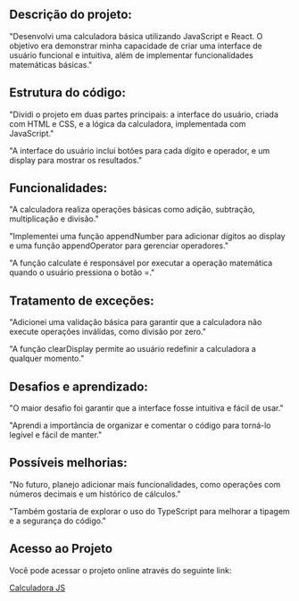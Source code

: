 ## Descrição do projeto:

"Desenvolvi uma calculadora básica utilizando JavaScript e React. O objetivo era demonstrar minha capacidade de criar uma interface de usuário funcional e intuitiva, além de implementar funcionalidades matemáticas básicas."

## Estrutura do código:

"Dividi o projeto em duas partes principais: a interface do usuário, criada com HTML e CSS, e a lógica da calculadora, implementada com JavaScript."

"A interface do usuário inclui botões para cada dígito e operador, e um display para mostrar os resultados."

## Funcionalidades:

"A calculadora realiza operações básicas como adição, subtração, multiplicação e divisão."

"Implementei uma função appendNumber para adicionar dígitos ao display e uma função appendOperator para gerenciar operadores."

"A função calculate é responsável por executar a operação matemática quando o usuário pressiona o botão =."

## Tratamento de exceções:

"Adicionei uma validação básica para garantir que a calculadora não execute operações inválidas, como divisão por zero."

"A função clearDisplay permite ao usuário redefinir a calculadora a qualquer momento."

## Desafios e aprendizado:

"O maior desafio foi garantir que a interface fosse intuitiva e fácil de usar."

"Aprendi a importância de organizar e comentar o código para torná-lo legível e fácil de manter."

## Possíveis melhorias:

"No futuro, planejo adicionar mais funcionalidades, como operações com números decimais e um histórico de cálculos."

"Também gostaria de explorar o uso do TypeScript para melhorar a tipagem e a segurança do código."


## Acesso ao Projeto

Você pode acessar o projeto online através do seguinte link:

[Calculadora JS](https://taylorfer.github.io/calculadora-js/)

